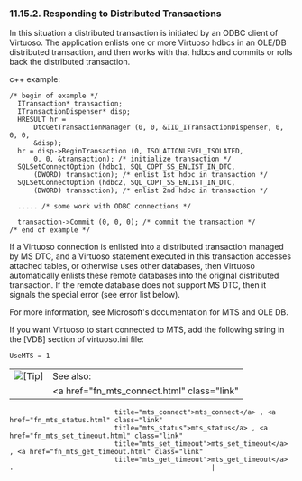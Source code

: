 <div>

<div>

<div>

<div>

### 11.15.2. Responding to Distributed Transactions

</div>

</div>

</div>

In this situation a distributed transaction is initiated by an ODBC
client of Virtuoso. The application enlists one or more Virtuoso hdbcs
in an OLE/DB distributed transaction, and then works with that hdbcs and
commits or rolls back the distributed transaction.

c++ example:

``` programlisting
/* begin of example */
  ITransaction* transaction;
  ITransactionDispenser* disp;
  HRESULT hr =
      DtcGetTransactionManager (0, 0, &IID_ITransactionDispenser, 0, 0, 0,
      &disp);
  hr = disp->BeginTransaction (0, ISOLATIONLEVEL_ISOLATED,
      0, 0, &transaction); /* initialize transaction */
  SQLSetConnectOption (hdbc1, SQL_COPT_SS_ENLIST_IN_DTC,
      (DWORD) transaction); /* enlist 1st hdbc in transaction */
  SQLSetConnectOption (hdbc2, SQL_COPT_SS_ENLIST_IN_DTC,
      (DWORD) transaction); /* enlist 2nd hdbc in transaction */

  ..... /* some work with ODBC connections */

  transaction->Commit (0, 0, 0); /* commit the transaction */
/* end of example */
```

If a Virtuoso connection is enlisted into a distributed transaction
managed by MS DTC, and a Virtuoso statement executed in this transaction
accesses attached tables, or otherwise uses other databases, then
Virtuoso automatically enlists these remote databases into the original
distributed transaction. If the remote database does not support MS DTC,
then it signals the special error (see error list below).

For more information, see Microsoft's documentation for MTS and OLE DB.

If you want Virtuoso to start connected to MTS, add the following string
in the \[VDB\] section of virtuoso.ini file:

``` programlisting
UseMTS = 1
```

<div>

|                            |                                                                                              |
|:--------------------------:|:---------------------------------------------------------------------------------------------|
| ![\[Tip\]](images/tip.png) | See also:                                                                                    |
|                            | <a href="fn_mts_connect.html" class="link"                                                   
                              title="mts_connect">mts_connect</a> , <a href="fn_mts_status.html" class="link"               
                              title="mts_status">mts_status</a> , <a href="fn_mts_set_timeout.html" class="link"            
                              title="mts_set_timeout">mts_set_timeout</a> , <a href="fn_mts_get_timeout.html" class="link"  
                              title="mts_get_timeout">mts_get_timeout</a> .                                                 |

</div>

</div>
